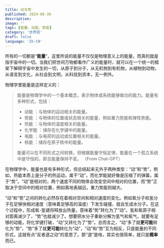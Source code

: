 ```yaml
---
title: 动与势
published: 2024-08-30
description: 
image: ''
tags: [能量，动能，势能]
category: '世界观'
draft: false
language: 'Zh-CN'
---
```

所有的一切都是“**能量**”，这里所说的能量不仅仅是物理意义上的能量，而真的就是指宇宙中的一切。当我们把世间万物都看作广义的能量时，就可以在一个统一的框架下解释宇宙中发生的一切，从原子到分子，从无机物到有机物，从植物到动物，从语言到文化，从社会到文明，从科技到资本，无一例外。

物理学里能量是这样定义的：

> 能量是物理学中的一个基本概念，表示物体或系统能够做功的能力。能量有多种形式，包括：
>
> * 动能 ：与物体的运动相关的能量。
> * 势能 ：与物体的位置或状态相关的能量，例如重力势能和弹性势能。
> * 热能 ：与物体的温度相关的能量。
> * 化学能 ：储存在化学键中的能量。
> * 电能 ：与电荷的运动或位置相关的能量。
> * 核能 ：储存在原子核中的能量。
>
> 能量可以在不同形式之间转换，但根据能量守恒定律，能量在一个孤立系统中是守恒的，即总能量保持不变。
> （From Chat-GPT）

在物理学中，能量也是有多种形式，但总结起来无外乎两种类型：“动”和“势”，例如，热能本质上是分子的热运动，属于“动”，而化学能就好像是压缩了的弹簧，属于“势”。“动”是相对的，两个速度不同的物体会改变空间中相对的位置，而“势”正取决于空间中的相对位置，例如离地表越远，重力势能则越大。

“动”和“势”之间的转化必然存在着相对空间和相对速度的变化。例如氧分子和氢分子在足够快相对速度（意味着足够高的温度）下发生碰撞，就会生成水分子。在这个过程中，形成氧-氢键将释放出热量，意味着“势”转化为了“动”。氢和氧原子相对距离减少了，“势”也就减少了。想要把水分子重新分解为氢气和氧气，就要有足够的动能，将化学键打破，“动”又转化为了“势”。总而言之，“动”多了就**更可能**转化为“势”，“势”多了就**更可能**转化为“动”，“动”和“势”互为相反，只是能量的不同形式，这就有点“反者道之动”的意思了。那“道”是啥，其实也很简单，就只是**概率**而已。
